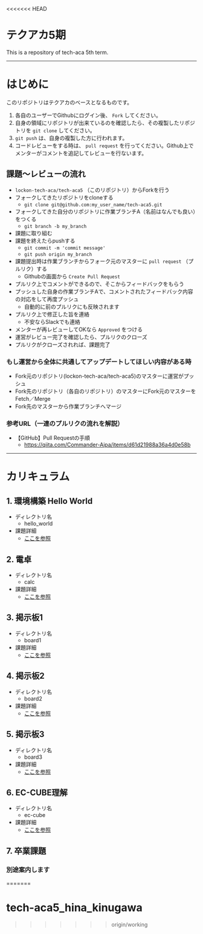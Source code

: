 <<<<<<< HEAD
# テクアカ5期

This is a repository of tech-aca 5th term.

-----

# はじめに

このリポジトリはテクアカのベースとなるものです。

1. 各自のユーザーでGithubにログイン後、 `Fork` してください。
2. 自身の領域にリポジトリが出来ているのを確認したら、その複製したリポジトリを `git clone` してください。
3. `git push` は、自身の複製した方に行われます。
4. コードレビューをする時は、 `pull request` を行ってください。Github上でメンターがコメントを追記してレビューを行ないます。


## 課題〜レビューの流れ

* `lockon-tech-aca/tech-aca5` （このリポジトリ）からForkを行う
* フォークしてきたリポジトリをcloneする
  - `git clone git@github.com:my_user_name/tech-aca5.git`
* フォークしてきた自分のリポジトリに作業ブランチA（名前はなんでも良い）をつくる
  - `git branch -b my_branch`
* 課題に取り組む
* 課題を終えたらpushする
  - `git commit -m 'commit message'`
  - `git push origin my_branch`
* 課題提出時は作業ブランチからフォーク元のマスターに `pull request` （プルリク）する
  - Githubの画面から `Create Pull Request`
* プルリク上でコメントができるので、そこからフィードバックをもらう
* プッシュした自身の作業ブランチAで、コメントされたフィードバック内容の対応をして再度プッシュ
  - 自動的に前のプルリクにも反映されます
* プルリク上で修正した旨を連絡
  - 不安ならSlackでも連絡
* メンターが再レビューしてOKなら `Approved` をつける
* 運営がレビュー完了を確認したら、プルリクのクローズ
* プルリクがクローズされれば、課題完了


### もし運営から全体に共通してアップデートしてほしい内容がある時

* Fork元のリポジトリ(lockon-tech-aca/tech-aca5)のマスターに運営がプッシュ
* Fork先のリポジトリ（各自のリポジトリ）のマスターにFork元のマスターをFetch／Merge
* Fork先のマスターから作業ブランチへマージ


### 参考URL（一連のプルリクの流れを解説）

* 【GitHub】Pull Requestの手順
  - https://qiita.com/Commander-Aipa/items/d61d21988a36a4d0e58b


-----

# カリキュラム


## 1. 環境構築 Hello World

* ディレクトリ名
  - hello_world
* 課題詳細
  - [ここを参照](hello_world/README.md)


## 2. 電卓

* ディレクトリ名
  - calc
* 課題詳細
  - [ここを参照](calc/README.md)


## 3. 掲示板1

* ディレクトリ名
  - board1
* 課題詳細
  - [ここを参照](board1/README.md)



## 4. 掲示板2

* ディレクトリ名
  - board2
* 課題詳細
  - [ここを参照](board2/README.md)

## 5. 掲示板3

* ディレクトリ名
  - board3
* 課題詳細
  - [ここを参照](board3/README.md)


## 6. EC-CUBE理解

* ディレクトリ名
  - ec-cube
* 課題詳細
  - [ここを参照](ec-cube/README.md)


## 7. 卒業課題

### 別途案内します
=======
# tech-aca5_hina_kinugawa
>>>>>>> origin/working
